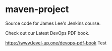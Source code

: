 # maven-project
Source code for James Lee's Jenkins course.

Check out our Latest DevOps PDF book.

https://www.level-up.one/devops-pdf-book
Test
